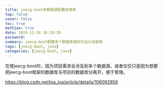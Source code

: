 ```yaml
---
title: jeecg-boot多数据源配置及使用
top: false
cover: false
toc: true
mathjax: true
date: 2020-12-24 16:19:29
password:
summary: jeecg-boot配置多个数据库源的方法以及使用
tags: [jeecg-boot, java]
categories: [jeecg-boot, java]
---
```


在使jeecg-boot时，因为项目需求会涉及到多个数据源。或者仅仅只是因为想要把jeecg-boot框架的数据库与项目的数据库分离开，便于管理。



https://blog.csdn.net/loa_loa/article/details/106092958